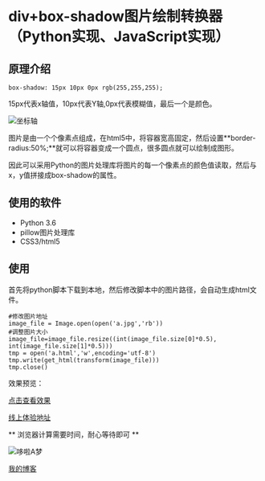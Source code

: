 # div+box-shadow图片绘制转换器（Python实现、JavaScript实现）

## 原理介绍

```
box-shadow: 15px 10px 0px rgb(255,255,255);
```
15px代表x轴值，10px代表Y轴,0px代表模糊值，最后一个是颜色。

![坐标轴](http://conv2019.aiquit.cn/uploads/20200228135734.png)

图片是由一个个像素点组成，在html5中，将容器宽高固定，然后设置**border-radius:50%;**就可以将容器变成一个圆点，很多圆点就可以绘制成图形。

因此可以采用Python的图片处理库将图片的每一个像素点的颜色值读取，然后与x，y值拼接成box-shadow的属性。

## 使用的软件

- Python 3.6
- pillow图片处理库
- CSS3/html5

## 使用
首先将python脚本下载到本地，然后修改脚本中的图片路径，会自动生成html文件。

```
#修改图片地址
image_file = Image.open(open('a.jpg','rb'))
#调整图片大小
image_file=image_file.resize((int(image_file.size[0]*0.5), int(image_file.size[1]*0.5)))
tmp = open('a.html','w',encoding='utf-8')
tmp.write(get_html(transform(image_file)))
tmp.close()
```

效果预览：

[点击查看效果](http://conv2019.aiquit.cn/a.html)

[线上体验地址](http://conv2019.aiquit.cn/uploads/index/index.html)

** 浏览器计算需要时间，耐心等待即可 **

![哆啦A梦](http://conv2019.aiquit.cn/uploads/20200228135025.png)

[我的博客](https://aiquit.cn/blog)